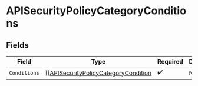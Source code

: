 # APISecurityPolicyCategoryConditions


## Fields

| Field                                                                                             | Type                                                                                              | Required                                                                                          | Description                                                                                       |
| ------------------------------------------------------------------------------------------------- | ------------------------------------------------------------------------------------------------- | ------------------------------------------------------------------------------------------------- | ------------------------------------------------------------------------------------------------- |
| `Conditions`                                                                                      | [][APISecurityPolicyCategoryCondition](../../models/shared/apisecuritypolicycategorycondition.md) | :heavy_check_mark:                                                                                | N/A                                                                                               |